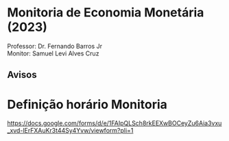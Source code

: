 # Monitoria de Economia Monetária (2023)
Professor: Dr. Fernando Barros Jr
<br>
Monitor: Samuel Levi Alves Cruz
<br>

## Avisos
# Definição horário Monitoria
https://docs.google.com/forms/d/e/1FAIpQLSch8rkEEXwBOCeyZu6Aia3vxu_xvd-lErFXAuKr3t44Sy4Yvw/viewform?pli=1
